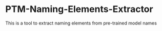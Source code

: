 # PTM-Naming-Elements-Extractor
This is a tool to extract naming elements from pre-trained model names
